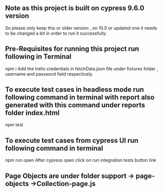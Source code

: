 ## Note as this project is built on cypress 9.6.0 version
So please only keep this or older version , on 10.0 or updated one it needs to be changed a bit in order to run it successfully.

## Pre-Requisites for running this project run following in Terminal
npm i 
Add the trello credentials in fetchData.json file under fixtures folder , username and password field respectively.

## To execute test cases in headless mode run following command in terminal with report also generated with this command under reports folder index.html
npm test

## To execute test cases from cypress UI run following command in terminal
npm run open
After cypress open click on run integration tests button link

## Page Objects are under folder support -> page-objects ->Collection-page.js




